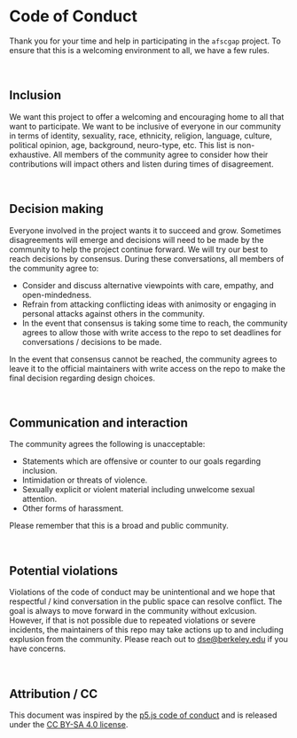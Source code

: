 # Code of Conduct
Thank you for your time and help in participating in the `afscgap` project. To ensure that this is a welcoming environment to all, we have a few rules.

<br>

## Inclusion
We want this project to offer a welcoming and encouraging home to all that want to participate. We want to be inclusive of everyone in our community in terms of identity, sexuality, race, ethnicity, religion, language, culture, political opinion, age, background, neuro-type, etc. This list is non-exhaustive. All members of the community agree to consider how their contributions will impact others and listen during times of disagreement. 

<br>

## Decision making
Everyone involved in the project wants it to succeed and grow. Sometimes disagreements will emerge and decisions will need to be made by the community to help the project continue forward. We will try our best to reach decisions by consensus. During these conversations, all members of the community agree to:

 - Consider and discuss alternative viewpoints with care, empathy, and open-mindedness.
 - Refrain from attacking conflicting ideas with animosity or engaging in personal attacks against others in the community.
 - In the event that consensus is taking some time to reach, the community agrees to allow those with write access to the repo to set deadlines for conversations / decisions to be made.

In the event that consensus cannot be reached, the community agrees to leave it to the official maintainers with write access on the repo to make the final decision regarding design choices.

<br>

## Communication and interaction
The community agrees the following is unacceptable:

 - Statements which are offensive or counter to our goals regarding inclusion.
 - Intimidation or threats of violence.
 - Sexually explicit or violent material including unwelcome sexual attention.
 - Other forms of harassment.

Please remember that this is a broad and public community.

<br>

## Potential violations
Violations of the code of conduct may be unintentional and we hope that respectful / kind conversation in the public space can resolve conflict. The goal is always to move forward in the community without exlcusion. However, if that is not possible due to repeated violations or severe incidents, the maintainers of this repo may take actions up to and including explusion from the community. Please reach out to dse@berkeley.edu if you have concerns. 

<br>

## Attribution / CC
This document was inspired by the [p5.js code of conduct](https://github.com/processing/p5.js/blob/main/CODE_OF_CONDUCT.md#p5js-code-of-conduct) and is released under the [CC BY-SA 4.0 license](https://creativecommons.org/licenses/by-sa/4.0/).